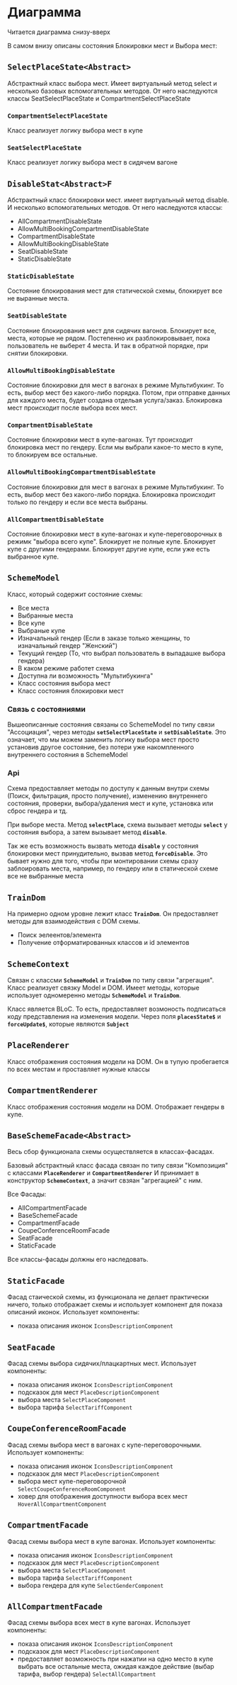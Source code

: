 # Диаграмма


Читается диаграмма снизу-вверх

В самом внизу описаны состояния Блокировки мест и Выбора мест:


## `SelectPlaceState<Abstract>`

Абстрактный класс выбора мест. Имеет виртуальный метод select и несколько базовых вспомогательных методов.
От него наследуются классы SeatSelectPlaceState и CompartmentSelectPlaceState

### `CompartmentSelectPlaceState`

Класс реализует логику выбора мест в купе

### `SeatSelectPlaceState`

Класс реализует логику выбора мест в сидячем вагоне

## `DisableStat<Abstract>F`

Абстрактный класс блокировки мест. имеет виртуальный метод disable. И несколько вспомогательных методов.
От него наследуются классы: 
- AllCompartmentDisableState
- AllowMultiBookingCompartmentDisableState
- CompartmentDisableState
- AllowMultiBookingDisableState
- SeatDisableState
- StaticDisableState

### `StaticDisableState`

Состояние блокирования мест для статической схемы, блокирует все не выранные места.

### `SeatDisableState`

Состояние блокирования мест для сидячих вагонов. Блокирует все, места, которые не рядом.
Постепенно их разблокировывает, пока пользователь не выберет 4 места. И так в обратной порядке, при снятии блокировки.

### `AllowMultiBookingDisableState` 

Состояние блокировки для мест в вагонах в режиме Мультибукинг. То есть, выбор мест без какого-либо порядка. Потом, при отправке данных для каждого места, будет создана отдельая услуга/заказ. Блокировка мест происходит после выбора всех мест.

### `CompartmentDisableState` 

Состояние блокировки мест в купе-вагонах. Тут происходит блокировка мест по гендеру. Если мы выбрали какое-то место в купе, то блокируем все остальные.

### `AllowMultiBookingCompartmentDisableState`

Состояние блокировки для мест в вагонах в режиме Мультибукинг. То есть, выбор мест без какого-либо порядка. Блокировка происходит только по гендеру и если все места выбраны.

### `AllCompartmentDisableState`

Состояние блокировки мест в купе-вагонах и купе-переговорочных в режимк "выбора всего купе". Блокирует не полные купе. Блокирует купе с другими гендерами. Блокирует другие купе, если уже есть выбранное купе.

## `SchemeModel`

Класс, который содержит состояние схемы:

- Все места
- Выбранные места
- Все купе
- Выбраные купе
- Изначальный гендер (Если в заказе только женщины, то изначальный гендер "Женский")
- Текущий гендер (То, что выбрал пользователь в выпадашке выбора гендера)
- В каком режиме работет схема
- Доступна ли возможность "Мультибукинга"
- Класс состояния выбора мест
- Класс состояния блокировки мест

### Связь с состояниями

Вышеописанные состояния связаны со SchemeModel по типу связи "Ассоциация", через методы **`setSelectPlaceState`** и **`setDisableState`**.
Это означает, что мы можем заменить логику выбора мест просто установив другое состояние, без потери уже накомпленного внутреннего состояния в SchemeModel

### Api 

Схема предоставляет методы по доступу к данным внутри схемы (Поиск, фильтрация, просто получение), изменению внутреннего состояния, проверки, выбора/удаления мест и купе, установка или сброс гендера и тд. 

При выборе места. Метод **`selectPlace`**, схема вызывает методы **`select`** у состояния выбора, а затем вызывает метод **`disable`**.

Так же есть возможность вызвать метода **`disable`** у состояния блокировки мест принудительно, вызвав метод **`forceDisable`**. Это бывает нужно для того, чтобы
при монтировании схемы сразу заблоировать места, например, по гендеру или в статической схеме все не выбранные места

## `TrainDom`

На примерно одном уровне лежит класс  **`TrainDom`**. Он предоставляет методы для взаимодействия с DOM схемы.

- Поиск эелеентов/элемента
- Получение отформатированных классов и id элементов

## `SchemeContext`

 Cвязан с классми **`SchemeModel`** и **`TrainDom`** по типу связи "агрегация".
 Класс реализует связку Model и DOM. Имеет методы, которые использует одномеренно методы **`SchemeModel`** и **`TrainDom`**.

 Класс является BLoC. То есть, предоставляет возмоность подписаться коду представления на изменения модели. Через поля  **`placesState$`** и  **`forceUpdate$`**,     которые являются **`Subject`** 
 
 ## `PlaceRenderer`
 
 Класс отображения состояния модели на DOM. Он в тупую пробегается по всех местам и проставляет нужные классы
 
 ## `CompartmentRenderer`
 
 Класс отображения состояния модели на DOM. Отображает гендеры в купе. 
 
 ## `BaseSchemeFacade<Abstract>`
 
 Весь сбор функционала схемы осуществляется в классах-фасадах.
 
 Базовый абстрактный класс фасада связан  по типу связи "Композиция" с классами **`PlaceRenderer`** и **`CompartmentRenderer`**
 И принимает в конструктор **`SchemeContext`**, а значит свзяан "агрегацией" с ним.
 
 Все Фасады:
 
 - AllCompartmentFacade
 - BaseSchemeFacade
 - CompartmentFacade
 - CoupeСonferenceRoomFacade
 - SeatFacade
 - StaticFacade
 
 Все классы-фасады должны его наследовать.
 
 ## `StaticFacade`
 
 Фасад стаической схемы, из функционала не делает практически ничего, только отображает схемы и использует компонент для показа описаний иконок.
  Использует компоненты:
 - показа описания иконок `IconsDescriptionComponent`
 
 ## `SeatFacade` 
 
 Фасад схемы выбора сидячих/плацкартных мест. Использует компоненты:
 - показа описания иконок `IconsDescriptionComponent`
 - подсказок для мест `PlaceDescriptionComponent`
 - выбора места `SelectPlaceComponent`
 - выбора тарифа `SelectTariffComponent`

## `CoupeСonferenceRoomFacade`
Фасад схемы выбора мест в вагонах с купе-переговорочными. Использует компоненты:
 - показа описания иконок `IconsDescriptionComponent`
 - подсказок для мест `PlaceDescriptionComponent`
 - выбора мест купе-переговорочной `SelectCoupeConferenceRoomComponent`
 - ховер для отображения доступности выбора всех мест `HoverAllCompartmentComponent`
 
## `CompartmentFacade`
Фасад схемы выбора мест в купе вагонах. Использует компоненты:
 - показа описания иконок `IconsDescriptionComponent`
 - подсказок для мест `PlaceDescriptionComponent`
 - выбора места `SelectPlaceComponent`
 - выбора тарифа `SelectTariffComponent`
 - выбора гендера для купе `SelectGenderComponent`

## `AllCompartmentFacade`
Фасад схемы выбора всех мест в купе вагонах. Использует компоненты:
 - показа описания иконок `IconsDescriptionComponent`
 - подсказок для мест `PlaceDescriptionComponent`
 - предоставляет возможность при нажатии на одно место в купе выбрать все остальные места, ожидая каждое действие (выбар тарифа, выбор гендера) `SelectAllCompartment`


